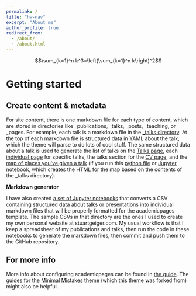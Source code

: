 ```yaml
---
permalink: /
title: "hw-nav"
excerpt: "About me"
author_profile: true
redirect_from: 
  - /about/
  - /about.html
---
```




$$\sum_{k=1}^n k^3=\left(\sum_{k=1}^n k\right)^2$$


Getting started
======



Create content & metadata
------
For site content, there is one markdown file for each type of content, which are stored in directories like _publications, _talks, _posts, _teaching, or _pages. For example, each talk is a markdown file in the [_talks directory](https://github.com/hw-nav/hw-nav.github.io/tree/master/_talks). At the top of each markdown file is structured data in YAML about the talk, which the theme will parse to do lots of cool stuff. The same structured data about a talk is used to generate the list of talks on the [Talks page](https://hw-nav.github.io/talks), each [individual page](https://hw-nav.github.io/talks/2012-03-01-talk-1) for specific talks, the talks section for the [CV page](https://hw-nav.github.io/cv), and the [map of places you've given a talk](https://hw-nav.github.io/talkmap.html) (if you run this [python file](https://github.com/hw-nav/hw-nav.github.io/blob/master/talkmap.py) or [Jupyter notebook](https://github.com/hw-nav/hw-nav.github.io/blob/master/talkmap.ipynb), which creates the HTML for the map based on the contents of the _talks directory).

**Markdown generator**

I have also created [a set of Jupyter notebooks](https://github.com/academicpages/academicpages.github.io/tree/master/markdown_generator
) that converts a CSV containing structured data about talks or presentations into individual markdown files that will be properly formatted for the academicpages template. The sample CSVs in that directory are the ones I used to create my own personal website at stuartgeiger.com. My usual workflow is that I keep a spreadsheet of my publications and talks, then run the code in these notebooks to generate the markdown files, then commit and push them to the GitHub repository.



For more info
------
More info about configuring academicpages can be found in [the guide](https://academicpages.github.io/markdown/). The [guides for the Minimal Mistakes theme](https://mmistakes.github.io/minimal-mistakes/docs/configuration/) (which this theme was forked from) might also be helpful.
